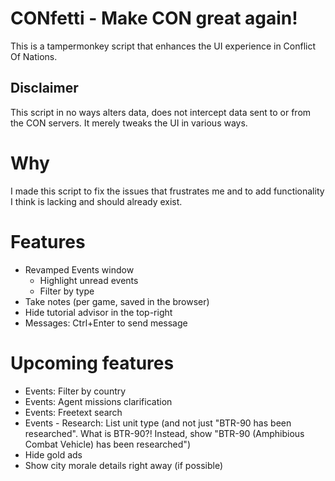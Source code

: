 # CONfetti - Make CON great again!

This is a tampermonkey script that enhances the UI experience in Conflict Of Nations.

## Disclaimer

This script in no ways alters data, does not intercept data sent to or from the CON servers. It merely tweaks the UI in various ways.


# Why

I made this script to fix the issues that frustrates me and to add functionality I think is lacking and should already exist.


# Features

- Revamped Events window
  - Highlight unread events
  - Filter by type
- Take notes (per game, saved in the browser)
- Hide tutorial advisor in the top-right
- Messages: Ctrl+Enter to send message

# Upcoming features

- Events: Filter by country
- Events: Agent missions clarification
- Events: Freetext search
- Events - Research: List unit type (and not just "BTR-90 has been researched". What is BTR-90?! Instead, show "BTR-90 (Amphibious Combat Vehicle) has been researched")
- Hide gold ads
- Show city morale details right away (if possible)
